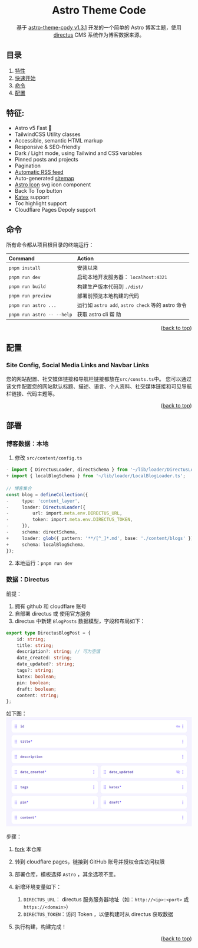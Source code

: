 <a name="readme-top"></a>

<div align="center">
  <p align="center">
    <h1>Astro Theme Code</h1>
    <p>
      基于 <a href="https://github.com/kirontoo/astro-theme-cody/tree/v1.3.1">astro-theme-cody v1.3.1</a> 开发的一个简单的 Astro 博客主题，使用 <a href="https://github.com/directus/directus">directus</a> CMS 系统作为博客数据来源。
    </p>
  </p>
</div>

## 目录

1. [特性](#特征)
2. [快速开始](#快速开始)
3. [命令](#命令)
4. [配置](#配置)

## 特征:

-   Astro v5 Fast 🚀
-   TailwindCSS Utility classes
-   Accessible, semantic HTML markup
-   Responsive & SEO-friendly
-   Dark / Light mode, using Tailwind and CSS variables
-   Pinned posts and projects
-   Pagination
-   [Automatic RSS feed](https://docs.astro.build/en/guides/rss)
-   Auto-generated [sitemap](https://docs.astro.build/en/guides/integrations-guide/sitemap/)
-   [Astro Icon](https://github.com/natemoo-re/astro-icon) svg icon component
-   Back To Top button
-   [Katex](https://katex.org/) support
-   Toc highlight support
-   Cloudflare Pages Depoly support

## 命令

所有命令都从项目根目录的终端运行：

| Command                    | Action                                            |
| :------------------------- | :------------------------------------------------ |
| `pnpm install`             | 安装以来                                          |
| `pnpm run dev`             | 启动本地开发服务器： `localhost:4321`             |
| `pnpm run build`           | 构建生产版本代码到 `./dist/`                      |
| `pnpm run preview`         | 部署前预览本地构建的代码                          |
| `pnpm run astro ...`       | 运行如 `astro add`, `astro check` 等的 astro 命令 |
| `pnpm run astro -- --help` | 获取 astro cli 帮 助                              |

<p align="right">(<a href="#readme-top">back to top</a>)</p>

## 配置

### Site Config, Social Media Links and Navbar Links

您的网站配置、社交媒体链接和导航栏链接都放在`src/consts.ts`中。
您可以通过该文件配置您的网站默认标题、描述、语言、个人资料、社交媒体链接和可见导航栏链接、代码主题等。

<p align="right">(<a href="#readme-top">back to top</a>)</p>

## 部署

### 博客数据：本地

1. 修改 `src/content/config.ts`

```ts
- import { DirectusLoader, directSchema } from '~/lib/loader/DirectusLoader';
+ import { localBlogSchema } from '~/lib/loader/LocalBlogLoader.ts';

// 博客集合
const blog = defineCollection({
-     type: 'content_layer',
-     loader: DirectusLoader({
-         url: import.meta.env.DIRECTUS_URL,
-         token: import.meta.env.DIRECTUS_TOKEN,
-     }),
-     schema: directSchema,
+     loader: glob({ pattern: '**/[^_]*.md', base: './content/blogs' }),
+     schema: localBlogSchema,
});
```
2. 本地运行：`pnpm run dev`


### 数据：Directus

前提：

1. 拥有 github 和 cloudflare 账号
2. 自部署 directus 或 使用官方服务
3. directus 中新建 `BlogPosts` 数据模型，字段和布局如下：

```ts
export type DirectusBlogPost = {
    id: string;
    title: string;
    description?: string; // 可为空值
    date_created: string;
    date_updated?: string;
    tags?: string;
    katex: boolean;
    pin: boolean;
    draft: boolean;
    content: string;
};
```

如下图：
![directus schema](./docs/images/directus_schema.png)

步骤：

1. [fork](https://github.com/ticks-tan/astro-theme-code/fork) 本仓库
2. 转到 cloudflare pages，链接到 GitHub 账号并授权仓库访问权限
3. 部署仓库，模板选择 `Astro` ，其余选项不变。
4. 新增环境变量如下：

    1. `DIRECTUS_URL`： directus 服务服务器地址（如：`http://<ip>:<port>` 或 `https://<domain>`）
    2. `DIRECTUS_TOKEN`：访问 Token ，以便构建时从 directus 获取数据

5. 执行构建，构建完成！

<p align="right">(<a href="#readme-top">back to top</a>)</p>

